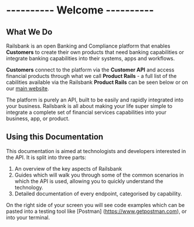 # ---------- Welcome ----------
## What We Do
Railsbank is an open Banking and Compliance platform that enables **Customers** to create their own products that need banking capabilities or integrate banking capabilities into their systems, apps and workflows.

**Customers** connect to the platform via the **Customer API** and access financial products through what we call **Product Rails** - a full list of the cabilities available via the Railsbank **Product Rails** can be seen below or on our [main website](https://www.railsbank.com/).

The platform is purely an API, built to be easily and rapidly integrated into your business. Railsbank is all about making your life super simple to integrate a complete set of financial services capabilities into your business, app, or product.

## Using this Documentation
This documentation is aimed at technologists and developers interested in the API. It is split into three parts:

1. An overview of the key aspects of Railsbank
2. Guides which will walk you through some of the common scenarios in which the API is used, allowing you to quickly understand the technology.
3. Detailed documentation of every endpoint, categorised by capability.

On the right side of your screen you will see code examples which can be pasted into a testing tool like [Postman] (https://www.getpostman.com), or into your terminal.  
